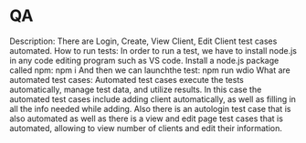 # QA
Description:
There are Login, Create, View Client, Edit Client test cases automated.
How to run tests:
In order to run  a test, we have to install node.js in any code editing program such as VS code. Install a node.js package called npm:
npm i
And then we can  launchthe test:
npm run wdio
What are automated test cases: 
Automated test cases execute the tests automatically, manage test data, and utilize results. In this case the automated test cases include adding client automatically, as well as filling in all the info needed while adding. Also there is an autologin test case that is also automated as well as there is a view and edit page test cases that is automated, allowing to view number of clients and edit their information.


